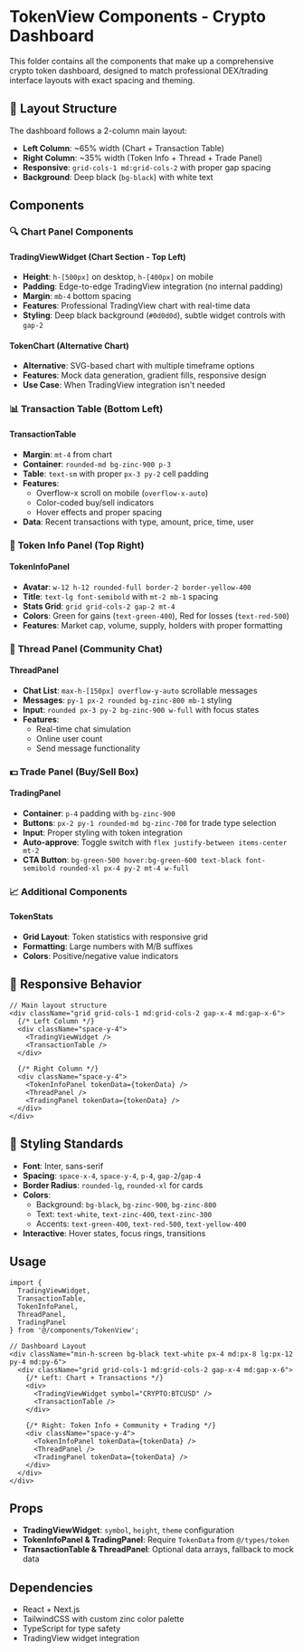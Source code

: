 # TokenView Components - Crypto Dashboard

This folder contains all the components that make up a comprehensive crypto token dashboard, designed to match professional DEX/trading interface layouts with exact spacing and theming.

## 🧱 Layout Structure

The dashboard follows a 2-column main layout:
- **Left Column**: ~65% width (Chart + Transaction Table)
- **Right Column**: ~35% width (Token Info + Thread + Trade Panel)
- **Responsive**: `grid-cols-1 md:grid-cols-2` with proper gap spacing
- **Background**: Deep black (`bg-black`) with white text

## Components

### 🔍 **Chart Panel Components**

#### TradingViewWidget (Chart Section - Top Left)
- **Height**: `h-[500px]` on desktop, `h-[400px]` on mobile  
- **Padding**: Edge-to-edge TradingView integration (no internal padding)
- **Margin**: `mb-4` bottom spacing
- **Features**: Professional TradingView chart with real-time data
- **Styling**: Deep black background (`#0d0d0d`), subtle widget controls with `gap-2`

#### TokenChart (Alternative Chart)
- **Alternative**: SVG-based chart with multiple timeframe options
- **Features**: Mock data generation, gradient fills, responsive design
- **Use Case**: When TradingView integration isn't needed

### 📊 **Transaction Table (Bottom Left)**

#### TransactionTable
- **Margin**: `mt-4` from chart
- **Container**: `rounded-md bg-zinc-900 p-3`
- **Table**: `text-sm` with proper `px-3 py-2` cell padding
- **Features**: 
  - Overflow-x scroll on mobile (`overflow-x-auto`)
  - Color-coded buy/sell indicators
  - Hover effects and proper spacing
- **Data**: Recent transactions with type, amount, price, time, user

### 🐶 **Token Info Panel (Top Right)**

#### TokenInfoPanel
- **Avatar**: `w-12 h-12 rounded-full border-2 border-yellow-400`
- **Title**: `text-lg font-semibold` with `mt-2 mb-1` spacing
- **Stats Grid**: `grid grid-cols-2 gap-2 mt-4`
- **Colors**: Green for gains (`text-green-400`), Red for losses (`text-red-500`)
- **Features**: Market cap, volume, supply, holders with proper formatting

### 💬 **Thread Panel (Community Chat)**

#### ThreadPanel
- **Chat List**: `max-h-[150px] overflow-y-auto` scrollable messages
- **Messages**: `py-1 px-2 rounded bg-zinc-800 mb-1` styling
- **Input**: `rounded px-3 py-2 bg-zinc-900 w-full` with focus states
- **Features**: 
  - Real-time chat simulation
  - Online user count
  - Send message functionality

### 💵 **Trade Panel (Buy/Sell Box)**

#### TradingPanel
- **Container**: `p-4` padding with `bg-zinc-900`
- **Buttons**: `px-2 py-1 rounded-md bg-zinc-700` for trade type selection
- **Input**: Proper styling with token integration
- **Auto-approve**: Toggle switch with `flex justify-between items-center mt-2`
- **CTA Button**: `bg-green-500 hover:bg-green-600 text-black font-semibold rounded-xl px-4 py-2 mt-4 w-full`

### 📈 **Additional Components**

#### TokenStats
- **Grid Layout**: Token statistics with responsive grid
- **Formatting**: Large numbers with M/B suffixes
- **Colors**: Positive/negative value indicators

## 🎯 Responsive Behavior

```tsx
// Main layout structure
<div className="grid grid-cols-1 md:grid-cols-2 gap-x-4 md:gap-x-6">
  {/* Left Column */}
  <div className="space-y-4">
    <TradingViewWidget />
    <TransactionTable />
  </div>
  
  {/* Right Column */}
  <div className="space-y-4">
    <TokenInfoPanel tokenData={tokenData} />
    <ThreadPanel />
    <TradingPanel tokenData={tokenData} />
  </div>
</div>
```

## 🎨 Styling Standards

- **Font**: Inter, sans-serif
- **Spacing**: `space-x-4`, `space-y-4`, `p-4`, `gap-2`/`gap-4`
- **Border Radius**: `rounded-lg`, `rounded-xl` for cards
- **Colors**: 
  - Background: `bg-black`, `bg-zinc-900`, `bg-zinc-800`
  - Text: `text-white`, `text-zinc-400`, `text-zinc-300`
  - Accents: `text-green-400`, `text-red-500`, `text-yellow-400`
- **Interactive**: Hover states, focus rings, transitions

## Usage

```tsx
import { 
  TradingViewWidget, 
  TransactionTable, 
  TokenInfoPanel, 
  ThreadPanel, 
  TradingPanel 
} from '@/components/TokenView';

// Dashboard Layout
<div className="min-h-screen bg-black text-white px-4 md:px-8 lg:px-12 py-4 md:py-6">
  <div className="grid grid-cols-1 md:grid-cols-2 gap-x-4 md:gap-x-6">
    {/* Left: Chart + Transactions */}
    <div>
      <TradingViewWidget symbol="CRYPTO:BTCUSD" />
      <TransactionTable />
    </div>
    
    {/* Right: Token Info + Community + Trading */}
    <div className="space-y-4">
      <TokenInfoPanel tokenData={tokenData} />
      <ThreadPanel />
      <TradingPanel tokenData={tokenData} />
    </div>
  </div>
</div>
```

## Props

- **TradingViewWidget**: `symbol`, `height`, `theme` configuration
- **TokenInfoPanel & TradingPanel**: Require `TokenData` from `@/types/token`
- **TransactionTable & ThreadPanel**: Optional data arrays, fallback to mock data

## Dependencies

- React + Next.js
- TailwindCSS with custom zinc color palette
- TypeScript for type safety
- TradingView widget integration 